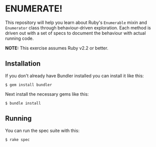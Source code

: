 # ENUMERATE!

This repository will help you learn about Ruby's `Enumerable` mixin and
`Enumerator` class through behaviour-driven exploration. Each method is driven
out with a set of specs to document the behaviour with actual running code.

**NOTE:** This exercise assumes Ruby v2.2 or better.


## Installation

If you don't already have Bundler installed you can install it like this:

    $ gem install bundler

Next install the necessary gems like this:

    $ bundle install


## Running

You can run the spec suite with this:

    $ rake spec
